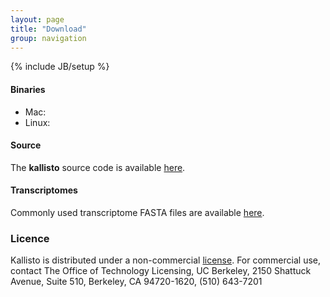 ```yaml
---
layout: page
title: "Download"
group: navigation
---
```


{% include JB/setup %}

#### Binaries

- Mac:
- Linux:

#### Source

The __kallisto__ source code is available
[here](http://pachterlab.github.io/kallisto).

#### Transcriptomes

Commonly used transcriptome FASTA files are available [here](http://bio.math.berkeley.edu/kallisto/transcriptomes/).

### Licence

Kallisto is distributed under a non-commercial [license](license.html). For commercial use, contact The Office of Technology Licensing, UC Berkeley, 2150 Shattuck Avenue, Suite 510, Berkeley, CA 94720-1620, (510) 643-7201

